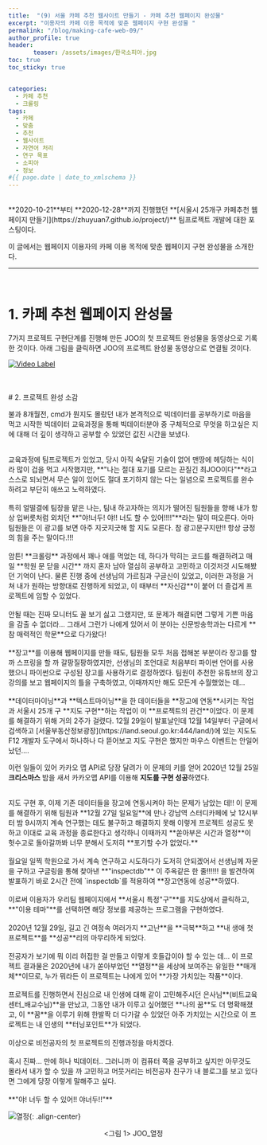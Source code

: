 ```yaml
---
title:  "(9) 서울 카페 추천 웹사이트 만들기 - 카페 추천 웹페이지 완성물"
excerpt: "이용자의 카페 이용 목적에 맞춘 웹페이지 구현 완성물 "
permalink: "/blog/making-cafe-web-09/"
author_profile: true
header:
       teaser: /assets/images/한국소피아.jpg
toc: true
toc_sticky: true


categories:
  - 카페 추천
  - 크롤링
tags:
  - 카페 
  - 맞춤
  - 추천
  - 웹사이트
  - 자연어 처리
  - 연구 목표
  - 소피아
  - 정보
#{{ page.date | date_to_xmlschema }}
---
```

<br>
**2020-10-21**부터 **2020-12-28**까지 진행했던 **[서울시 25개구 카페추천 웹페이지 만들기](https://zhuyuan7.github.io/project/)** 팀프로젝트 개발에 대한 포스팅이다.


이 글에서는 웹페이지 이용자의 카페 이용 목적에 맞춘 웹페이지 구현 완성물을 소개한다.
<br>

-----

<br>

# 1.  카페 추천 웹페이지 완성물 

7가지 프로젝트 구현단계를 진행해 만든 JOO의 첫 프로젝트 완성물을
동영상으로 기록한 것이다. 아래 그림을 클릭하면 JOO의 프로젝트 완성물 동영상으로 
연결될 것이다.

[![Video Label](http://img.youtube.com/vi/fr5SSoSgW8k/0.jpg)](https://www.youtube.com/watch?v=fr5SSoSgW8k)<br>

<br>


<br>
# 2. 프로젝트 완성 소감

불과 8개월전, cmd가 뭔지도 몰랐던 내가 본격적으로 빅데이터를 공부하기로 마음을 먹고 시작한 빅데이터 교육과정을 
통해 빅데이터분야 중 구체적으로 무엇을 하고싶은 지에 대해 더 깊이 생각하고 공부할 수 있었던 값진 시간을 보냈다.
<br>


<br>
교육과정에 팀프로젝트가 있었고, 당시 아직 숙달된 기술이 없어 맨땅에 헤딩하는 식이라 많이 겁을 먹고 시작했지만, 
**"나는 절대 포기를 모르는 끈질긴 최JOO이다"**라고 스스로 되뇌면서 무슨 일이 있어도 절대 포기하지 않는 다는 일념으로 
프로젝트를 완수하려고 부단히 애쓰고 노력하였다.
<br>


<br>
특히 얼떨결에 팀장을 맡은 나는, 팀내 하고자하는 의지가 떨어진 팀원들을 향해 내가 항상 입버릇처럼 외치던
**"야!너두!  야!! 너도 할 수 있어!!!!"**라는 말이 떠오른다. 아마 팀원들은 이 광고를 보면 아주 지긋지긋해 할 지도 모른다.
참 광고문구지만!! 항상 긍정의 힘을 주는 말이다.!!! 
<br>


<br>
암튼! **크롤링** 과정에서 꽤나 애를 먹었는 데, 하다가 막히는 코드를 해결하려고 매일 **학원 문 닫을 시간**
까지 혼자 남아 열심히 공부하고 고민하고 이것저것 시도해봤던 기억이 난다. 물론 진행 중에
선생님의 가르침과 구글신이 있었고, 이러한 과정을 거쳐 내가 원하는 방향대로 진행하게 되었고, 
이 때부터 **자신감**이 붙어 더 즐겁게 프로젝트에 임할 수 있었다.
<br>


<br>
안될 때는 진짜 모니터도 꼴 보기 싫고 그랬지만, 또 문제가 해결되면 그렇게 기쁜 마음을 감출 수 없더라...
그래서 그런가 나에게 있어서 이 분야는 신문방송학과는 다르게 **참 매력적인 학문**으로 다가왔다!
<br>


<br>
**장고**를 이용해 웹페이지를 만들 때도, 팀원들 모두 처음 접해본 부분이라 장고를 할 까 스프링을 할 까
갈팡질팡하였지만, 선생님의 조언대로 처음부터 파이썬 언어를 사용했으니 파이썬으로 구성된 장고를 사용하기로 결정하였다. 
팀원이 추천한 유튜브의 장고 강의를 보고 웹페이지의 틀을 구축하였고, 이때까지만 해도 모든게 수월했었는 데...
<br>


<br>
**데이터마이닝**과 **텍스트마이닝**을 한 데이터들을 **장고에 연동**시키는 작업과 서울시 25개 구 **지도 구현**하는 작업이
이 **프로젝트의 관건**이었다. 이 문제를 해결하기 위해 거의 2주가 걸렸다. 12월 29일이 발표날인데 12월 14일부터 
구글에서 검색하고 [서울부동산정보광장](https://land.seoul.go.kr:444/land/)에 있는 지도도 F12 개발자 도구에서 
하나하나 다 뜯어보고 지도 구현은 했지만 마우스 이벤트는 안일어났던.... 

이런 일들이 있어 카카오 맵 API로 당장 달려가 이 문제의 키를 얻어 
2020년 12월 25일 **크리스마스** 밤을 새서 카카오맵 API를 이용해 **지도를 구현 성공**하였다.
<br>


<br>
지도 구현 후, 이제 기존 데이터들을 장고에 연동시켜야 하는 문제가 남았는 데!! 이 문제를 해결하기 위해 
팀원과 **12월 27일 일요일**에 만나 강남역 스터디카페에 낮 12시부터 밤 9시까지 계속 연구했는 데도 불구하고 
해결하지 못해 이렇게 프로젝트 성공도 못하고 이대로 교육 과정을 종료한다고 생각하니 
이때까지 **쏟아부은 시간과 열정**이 헛수고로 돌아갈까봐 너무 분해서 도저히 **포기할 수가 없었다.**
<br>


<br>
월요일 일찍 학원으로 가서 계속 연구하고 시도하다가 도저히 안되겠어서 
선생님께 자문을 구하고 구글링을 통해 찾아낸 **"inspectdb"** 이 주옥같은 한 줄!!!!!! 을 
발견하여 발표하기 바로 2시간 전에 `inspectdb`를 적용하여 **장고연동에 성공**하였다. 
<br>


<br>
이로써 이용자가 우리팀 웹페이지에서 **서울시 특정"구"**를 지도상에서 클릭하고, **"이용 테마"**를 
선택하면 해당 정보를 제공하는 프로그램을 구현하였다. 
<br>


<br>
2020년 12월 29일, 길고 긴 여정속 여러가지 **고난**을 **극복**하고 **내 생애 첫 프로젝트**를 **성공**리의 마무리하게 되었다.
<br>


<br>
전공자가 보기에 뭐 이리 허접한 걸 만들고 이렇게 호들갑이야 할 수 있는 데...
이 프로젝트 결과물은 2020년에 내가 쏟아부었던 **열정**을 세상에 보여주는 유일한 **매개체**이므로, 
누가 뭐라든 이 프로젝트는 나에게 있어 **가장 가치있는 작품**이다.
<br>


<br>
프로젝트를 진행하면서 진심으로 내 인생에 대해 같이 고민해주시던 은사님**(비트교육센터_배교수님)**을 만났고, 
그동안 내가 이루고 싶어했던 **나의 꿈**도 더 명확해졌고, 이 **꿈**을 이루기 위해 한발짝 더 다가갈 수 있었던 
아주 가치있는 시간으로 이 프로젝트는 내 인생의 **터닝포인트**가 되었다. 
<br>


<br>
이상으로 비전공자의 첫 프로젝트의 진행과정을 마치겠다. 
<br>


<br>
혹시 진짜... 만에 하나 빅데이터.. 그러니까 이 컴퓨터 쪽을 공부하고 싶지만 
아무것도 몰라서 내가 할 수 있을 까 고민하고 머뭇거리는 비전공자 친구가 
내 블로그를 보고 있다면  그에게 당장 이렇게 말해주고 싶다. 
<br>


<br>
**"야! 너두 할 수 있어!! 야너두!!"**
<br>




![열정](https://zhuyuan7.github.io/assets/images/열정.jpg "열정"){: .align-center}<center> <그림 1> JOO_열정 </center>

<br>





 

